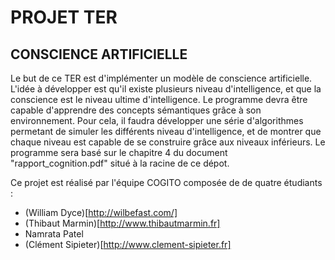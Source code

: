 # PROJET TER
## CONSCIENCE ARTIFICIELLE

Le but de ce TER est d'implémenter un modèle de conscience artificielle. L'idée à développer est qu'il existe plusieurs niveau d'intelligence, et que la conscience est le niveau ultime d'intelligence. Le programme devra être capable d'apprendre des concepts sémantiques grâce à son environnement. Pour cela, il faudra développer une série d'algorithmes permetant de simuler les différents niveau d'intelligence, et de montrer que chaque niveau est capable de se construire grâce aux niveaux inférieurs. Le programme sera basé sur le chapitre 4 du document "rapport_cognition.pdf" situé à la racine de ce dépot.

Ce projet est réalisé par l'équipe COGITO composée de de quatre étudiants :

* (William Dyce)[http://wilbefast.com/]
* (Thibaut Marmin)[http://www.thibautmarmin.fr]
* Namrata Patel
* (Clément Sipieter)[http://www.clement-sipieter.fr]
